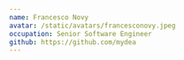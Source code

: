 ```yaml
---
name: Francesco Novy
avatar: /static/avatars/francesconovy.jpeg
occupation: Senior Software Engineer
github: https://github.com/mydea
---
```

